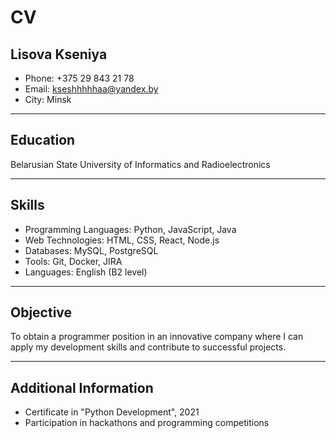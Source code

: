 # **CV**

## **Lisova Kseniya**

- Phone: +375 29 843 21 78
- Email: kseshhhhhaa@yandex.by
- City: Minsk

---

## **Education**

Belarusian State University of Informatics and Radioelectronics

---

## **Skills**

- Programming Languages: Python, JavaScript, Java
- Web Technologies: HTML, CSS, React, Node.js
- Databases: MySQL, PostgreSQL
- Tools: Git, Docker, JIRA
- Languages: English (B2 level)

---

## **Objective**
To obtain a programmer position in an innovative company where I can apply my development skills and contribute to successful projects.

---

## **Additional Information**
- Certificate in "Python Development", 2021
- Participation in hackathons and programming competitions